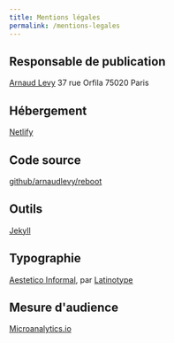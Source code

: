 ```yaml
---
title: Mentions légales
permalink: /mentions-legales
---
```


## Responsable de publication

[Arnaud Levy](https://arnaudlevy.com)
37 rue Orfila 75020 Paris

## Hébergement

[Netlify](https://netlify.com)

## Code source

[github/arnaudlevy/reboot](https://github.com/arnaudlevy/reboot)

## Outils

[Jekyll](https://jekyllrb.com/)

## Typographie

[Aestetico Informal](https://latinotype.com/display-weights?font=259), par [Latinotype](https://latinotype.com/)

## Mesure d'audience

[Microanalytics.io](https://microanalytics.io/)
